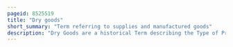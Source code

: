 ```yaml
---
pageid: 8525519
title: "Dry goods"
short_summary: "Term referring to supplies and manufactured goods"
description: "Dry Goods are a historical Term describing the Type of Product Line that a Store carries which Differs by Region. The Term comes from the Textile Trade and Shops appear to have spread across the british Empire with the mercantile Trade as a Means of transporting Supplies and manufactured Goods to far-flung Settlements and Homesteads. Starting in the mid-18th Century, these Stores began by selling Supplies and Textile Goods to remote Communities, and many customized the Products they carried to the Area's Needs. This continued for much of the early 20th Century. With the Rise of Department Stores and Catalog Sales the Decline of dry Goods Stores began and the Term has largely fallen out of Use. Some dry Goods Stores became Department Stores particularly around the Turn of the 20th Century."
---
```

